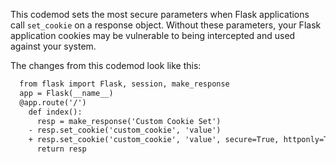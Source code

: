 This codemod sets the most secure parameters when Flask applications call `set_cookie` on a response object. Without these parameters, your Flask
application cookies may be vulnerable to being intercepted and used against your system.

The changes from this codemod look like this:

```diff
  from flask import Flask, session, make_response
  app = Flask(__name__)
  @app.route('/')
    def index():
      resp = make_response('Custom Cookie Set')
    - resp.set_cookie('custom_cookie', 'value')
    + resp.set_cookie('custom_cookie', 'value', secure=True, httponly=True, samesite='Lax')
      return resp
```
